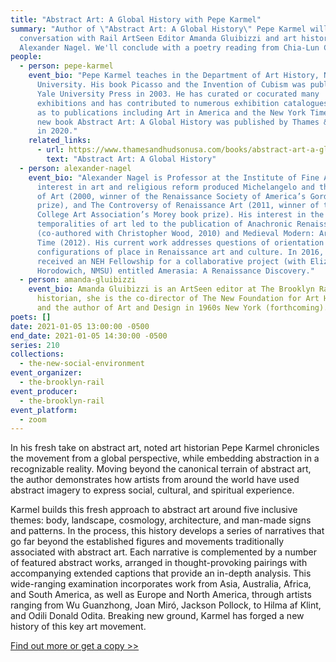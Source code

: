 ```yaml
---
title: "Abstract Art: A Global History with Pepe Karmel"
summary: "Author of \"Abstract Art: A Global History\" Pepe Karmel will be in
  conversation with Rail ArtSeen Editor Amanda Gluibizzi and art historian
  Alexander Nagel. We'll conclude with a poetry reading from Chia-Lun Chang."
people:
  - person: pepe-karmel
    event_bio: "Pepe Karmel teaches in the Department of Art History, New York
      University. His book Picasso and the Invention of Cubism was published by
      Yale University Press in 2003. He has curated or cocurated many
      exhibitions and has contributed to numerous exhibition catalogues, as well
      as to publications including Art in America and the New York Times. His
      new book Abstract Art: A Global History was published by Thames & Hudson
      in 2020."
    related_links:
      - url: https://www.thamesandhudsonusa.com/books/abstract-art-a-global-history-hardcover
        text: "Abstract Art: A Global History"
  - person: alexander-nagel
    event_bio: "Alexander Nagel is Professor at the Institute of Fine Arts, NYU. His
      interest in art and religious reform produced Michelangelo and the Reform
      of Art (2000, winner of the Renaissance Society of America’s Gordan book
      prize), and The Controversy of Renaissance Art (2011, winner of the
      College Art Association’s Morey book prize). His interest in the multiple
      temporalities of art led to the publication of Anachronic Renaissance
      (co-authored with Christopher Wood, 2010) and Medieval Modern: Art out of
      Time (2012). His current work addresses questions of orientation and
      configurations of place in Renaissance art and culture. In 2016, he
      received an NEH Fellowship for a collaborative project (with Elizabeth
      Horodowich, NMSU) entitled Amerasia: A Renaissance Discovery."
  - person: amanda-gluibizzi
    event_bio: Amanda Gluibizzi is an ArtSeen editor at The Brooklyn Rail. An art
      historian, she is the co-director of The New Foundation for Art History
      and the author of Art and Design in 1960s New York (forthcoming).
poets: []
date: 2021-01-05 13:00:00 -0500
end_date: 2021-01-05 14:30:00 -0500
series: 210
collections:
  - the-new-social-environment
event_organizer:
  - the-brooklyn-rail
event_producer:
  - the-brooklyn-rail
event_platform:
  - zoom
---
```

In his fresh take on abstract art, noted art historian Pepe Karmel chronicles the movement from a global perspective, while embedding abstraction in a recognizable reality. Moving beyond the canonical terrain of abstract art, the author demonstrates how artists from around the world have used abstract imagery to express social, cultural, and spiritual experience.

Karmel builds this fresh approach to abstract art around five inclusive themes: body, landscape, cosmology, architecture, and man-made signs and patterns. In the process, this history develops a series of narratives that go far beyond the established figures and movements traditionally associated with abstract art. Each narrative is complemented by a number of featured abstract works, arranged in thought-provoking pairings with accompanying extended captions that provide an in-depth analysis. This wide-ranging examination incorporates work from Asia, Australia, Africa, and South America, as well as Europe and North America, through artists ranging from Wu Guanzhong, Joan Miró, Jackson Pollock, to Hilma af Klint, and Odili Donald Odita. Breaking new ground, Karmel has forged a new history of this key art movement.

[Find out more or get a copy >>](https://www.thamesandhudsonusa.com/books/abstract-art-a-global-history-hardcover)